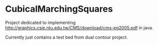 # CubicalMarchingSquares
Project dedicated to implementing http://graphics.csie.ntu.edu.tw/CMS/download/cms-eg2005.pdf in java.

Currently just contains a test bed from dual contour project.
